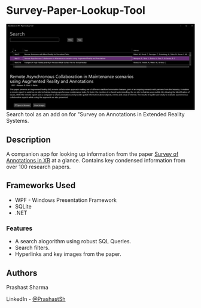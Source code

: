# Survey-Paper-Lookup-Tool
![Screenshot of the app](/assets/images/screen1.png)
Search tool as an add on for "Survey on Annotations in Extended Reality Systems.

## Description

A companion app for looking up information from the paper [Survey of Annotations in XR](https://ieeexplore.ieee.org/document/10160139) at a glance. Contains key condensed information from over 100 research papers.

## Frameworks Used
* WPF - Windows Presentation Framework
* SQLite
* .NET

### Features
* A search alogorithm using robust SQL Queries.
* Search filters.
* Hyperlinks and key images from the paper.

## Authors

Prashast Sharma

LinkedIn - [@PrashastSh](https://www.linkedin.com/in/prashast-sharma-690778230/)
